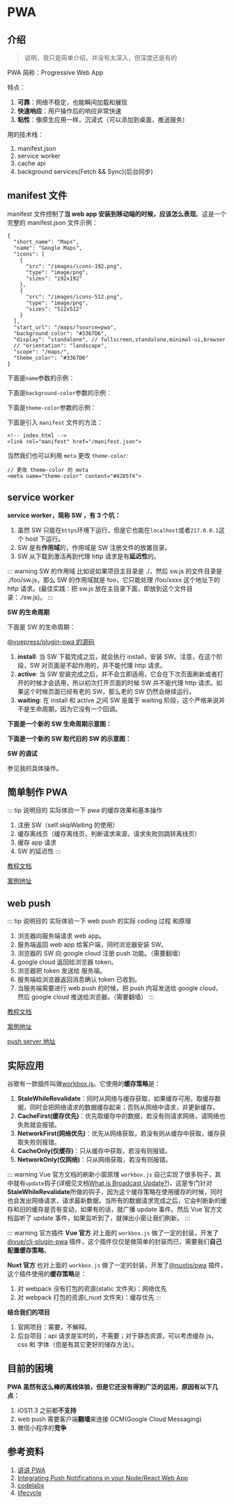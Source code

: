 # PWA

## 介绍

> 说明，我只是简单介绍，并没有太深入，但深度还是有的

PWA 简称：Progressive Web App

特点：

1. **可靠**：网络不稳定，也能瞬间加载和展现
2. **快速响应**：用户操作后的响应非常快速
3. **粘性**：像原生应用一样，沉浸式（可以添加到桌面，推送服务）

用的技术栈：

1. manifest.json
2. service worker
3. cache api
4. background services(Fetch && Sync)(后台同步)

## manifest 文件

manifest 文件控制了**当 web app 安装到移动端的时候，应该怎么表现**。这是一个完整的 manifest.json 文件示例：

```
{
  "short_name": "Maps",
  "name": "Google Maps",
  "icons": [
    {
      "src": "/images/icons-192.png",
      "type": "image/png",
      "sizes": "192x192"
    },
    {
      "src": "/images/icons-512.png",
      "type": "image/png",
      "sizes": "512x512"
    }
  ],
  "start_url": "/maps/?source=pwa",
  "background_color": "#3367D6",
  "display": "standalone", // fullscreen,standalone,minimal-ui,browser
  // "orientation": "landscape",
  "scope": "/maps/",
  "theme_color": "#3367D6"
}
```

下面是`name`参数的示例：
<img width="80%" :src="$withBase('/pwa-name.png')">

下面是`background-color`参数的示例：
<img :src="$withBase('/pwa-background-color.gif')">

下面是`theme-color`参数的示例：
<img :src="$withBase('/pwa-theme-color.png')">

下面是引入 `manifest` 文件的方法：

```
<!-- index.html -->
<link rel="manifest" href="/manifest.json">
```

当然我们也可以利用 `meta` 更改 `theme-color`:

```
// 更改 theme-color 的 meta
<meta name="theme-color" content="#4285f4">
```

## service worker

**service worker，简称 SW ，有 3 个坑：**

1. 虽然 SW 只能在`https`环境下运行，但是它也能在`localhost`或者`217.0.0.1`这个 host 下运行。
2. SW 是有**作用域**的，作用域是 SW 注册文件的放置目录。
3. SW 从下载到激活再到代理 http 请求是有**延迟性**的。

::: warning SW 的作用域
比如说如果项目主目录是 ./，然后 sw.js 的文件目录是 ./foo/sw.js，那么 SW 的作用域就是 foo，它只能处理 /foo/xxxx 这个地址下的 http 请求。(最佳实践：把 sw.js 放在主目录下面，即放到这个文件目录：./sw.js)。
:::

**SW 的生命周期**

下面是 SW 的生命周期：

[@vuepress/plugin-pwa 的源码](https://github.com/vuejs/vuepress/blob/0d56a9908574e0dd7e8b215787ac6ab01e589f11/packages/%40vuepress/plugin-pwa/lib/enhanceAppFile.js)

1. **install**: 当 SW 下载完成之后，就会执行 install，安装 SW。注意，在这个阶段，SW 对页面是不起作用的，并不能代理 http 请求。
2. **active**: 当 SW 安装完成之后，并不会立即适用，它会在下次页面刷新或者打开的时候才会适用，所以初次打开页面的时候 SW 并不能代理 http 请求。如果这个时候页面已经有老的 SW，那么老的 SW 仍然会继续运行。
3. **waiting**: 在 install 和 active 之间 SW 是属于 waiting 阶段，这个严格来说并不是生命周期，因为它没有一个回调。

**下面是一个新的 SW 生命周期示意图：**
<img width="80%" :src="$withBase('/sw-new.png')">

**下面是一个新的 SW 取代旧的 SW 的示意图：**
<img width="80%" :src="$withBase('/sw-old.png')">

**SW 的调试**

参见我的具体操作。

## 简单制作 PWA

::: tip 说明目的
实际体验一下 pwa 的缓存效果和基本操作

1. 注册 SW（self.skipWaiting 的使用）
2. 缓存离线页（缓存离线页，判断请求来源，请求失败则跳转离线页）
3. 缓存 app 请求
4. SW 的延迟性
   :::

[教程文档](https://codelabs.developers.google.com/codelabs/your-first-pwapp/#0)

[案例地址](http://localhost:8089/)

## web push

::: tip 说明目的
实际体验一下 web push 的实际 coding 过程 和原理

1. 浏览器向服务端请求 web app。
2. 服务端返回 web app 给客户端，同时浏览器安装 SW。
3. 浏览器的 SW 向 google cloud 注册 push 功能。（需要翻墙）
4. google cloud 返回给浏览器 token。
5. 浏览器把 token 发送给 服务端。
6. 服务端给浏览器返回消息确认 token 已收到。
7. 当服务端需要进行 web push 的时候，把 push 内容发送给 google cloud，然后 google cloud 推送给浏览器。（需要翻墙）
   :::

[教程文档](https://codelabs.developers.google.com/codelabs/push-notifications/#0)

[案例地址](http://localhost:8020/)

[push server 地址](https://web-push-codelab.glitch.me/)

## 实际应用

谷歌有一款插件叫做[workbox.js](https://developers.google.com/web/tools/workbox/)。它使用的**缓存策略**是：

1. **StaleWhileRevalidate**：同时从网络与缓存获取，如果缓存可用，取缓存数据，同时会把网络请求的数据缓存起来；否则从网络中请求，并更新缓存。
2. **CacheFirst(缓存优先)**：优先取缓存中的数据，若没有则请求网络，请网络也失败就会报错。
3. **NetworkFirst(网络优先)**：优先从网络获取，若没有则从缓存中获取，缓存获取失败则报错。
4. **CacheOnly(仅缓存)**：只从缓存中获取，若没有则报错。
5. **NetworkOnly(仅网络)**：只从网络获取，若没有则报错。

::: warning Vue 官方文档的刷新小窗原理
`workbox.js` 自己实现了很多钩子，其中就有`update`钩子(详细见文档[What is Broadcast Update?](https://developers.google.com/web/tools/workbox/modules/workbox-broadcast-update?hl=en))，这是专门针对**StaleWhileRevalidate**所做的钩子，因为这个缓存策略在使用缓存的时候，同时也会发出网络请求，请求最新数据，当所有的数据请求完成之后，它会判断新的缓存和旧的缓存是否有变动，如果有的话，就广播 update 事件。然后 Vue 官方文档监听了 update 事件，如果监听到了，就弹出小窗让我们刷新。
:::

::: warning 官方插件
**Vue 官方** 对上面的 `workbox.js` 做了一定的封装，开发了 [@vue/cli-plugin-pwa](https://github.com/vuejs/vue-cli/tree/dev/packages/%40vue/cli-plugin-pwa) 插件，这个插件仅仅是做简单的封装而已，需要我们**自己配置缓存策略**。

**Nuxt 官方** 也对上面的 `workbox.js` 做了一定的封装，开发了[@nuxtjs/pwa](https://pwa.nuxtjs.org/) 插件，这个插件使用的**缓存策略**是：

1. 对 webpack 没有打包的资源(static 文件夹)：网络优先
2. 对 webpack 打包的资源(\_nuxt 文件夹)：缓存优先
   :::

**结合我们的项目**

1. 官网项目：需要，不解释。
2. 后台项目：api 请求是实时的，不需要；对于静态资源，可以考虑缓存 js，css 和 字体（但是有其它更好的储存方法）。

## 目前的困境

**PWA 虽然有这么棒的离线体验，但是它还没有得到广泛的运用，原因有以下几点：**

1. iOS11.3 之前都**不支持**
2. web push 需要客户端**翻墙**来连接 GCM(Google Cloud Messaging)
3. 微信小程序的**竞争**

## 参考资料

1. [讲讲 PWA](https://juejin.im/post/5a2de466f265da430b7b2dc9)
2. [Integrating Push Notifications in your Node/React Web App](https://medium.com/@jasminejacquelin/integrating-push-notifications-in-your-node-react-web-app-4e8d8190a52c#9a53)
3. [codelabs](https://codelabs.developers.google.com/?cat=Web)
4. [lifecycle](https://developers.google.com/web/fundamentals/primers/service-workers/lifecycle)
